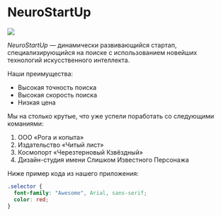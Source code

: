 # NeuroStartUp

![](https://netology-code.github.io/git-homeworks/introduction/assets/logo.png)

*NeuroStartUp* — динамически развивающийся стартап, специализирующийся на поиске с использованием новейших технологий искусственного интеллекта.

Наши преимущества:
* Высокая точность поиска
* Высокая скорость поиска
* Низкая цена

Мы на столько крутые, что уже успели поработать со следующими команиями:
1.	 ООО «Рога и копыта»
2.	 Издательство «Читый лист»
3.	 Космопорт «Черезтерновый Кзвёздный»
4.	 Дизайн-студия имени Слишком Известного Персонажа

Ниже пример кода из нашего приложения:
```css */
.selector {
  font-family: "Awesome", Arial, sans-serif;
  color: red;
}
```